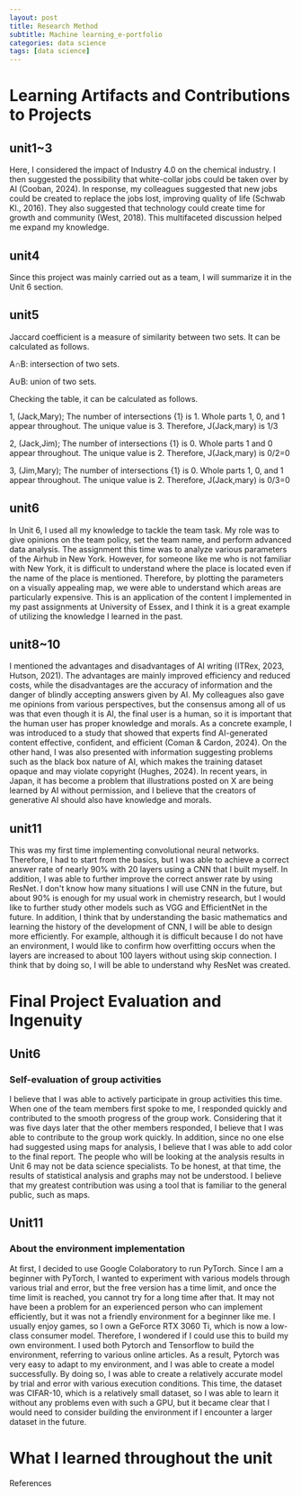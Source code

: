 ```yaml
---
layout: post
title: Research Method
subtitle: Machine learning_e-portfolio
categories: data science
tags: [data science]
---
```

# Learning Artifacts and Contributions to Projects

## unit1~3
Here, I considered the impact of Industry 4.0 on the chemical industry. I then suggested the possibility that white-collar jobs could be taken over by AI (Cooban, 2024). In response, my colleagues suggested that new jobs could be created to replace the jobs lost, improving quality of life (Schwab Kl., 2016). They also suggested that technology could create time for growth and community (West, 2018). This multifaceted discussion helped me expand my knowledge.

## unit4
Since this project was mainly carried out as a team, I will summarize it in the Unit 6 section. 

## unit5
Jaccard coefficient is a measure of similarity between two sets. It can be calculated as follows.

A∩B: intersection of two sets.

A∪B: union of two sets.

Checking the table, it can be calculated as follows.

1, (Jack,Mary);
The number of intersections {1} is 1.
Whole parts 1, 0, and 1 appear throughout.
The unique value is 3.
Therefore, J(Jack,mary) is 1/3

2, (Jack,Jim);
The number of intersections {1} is 0.
Whole parts 1 and 0 appear throughout.
The unique value is 2.
Therefore, J(Jack,mary) is 0/2=0

3, (Jim,Mary);
The number of intersections {1} is 0.
Whole parts 1, 0, and 1 appear throughout.
The unique value is 2.
Therefore, J(Jack,mary) is 0/3=0

## unit6
In Unit 6, I used all my knowledge to tackle the team task. My role was to give opinions on the team policy, set the team name, and perform advanced data analysis. The assignment this time was to analyze various parameters of the Airhub in New York. However, for someone like me who is not familiar with New York, it is difficult to understand where the place is located even if the name of the place is mentioned. Therefore, by plotting the parameters on a visually appealing map, we were able to understand which areas are particularly expensive. This is an application of the content I implemented in my past assignments at University of Essex, and I think it is a great example of utilizing the knowledge I learned in the past.

## unit8~10
I mentioned the advantages and disadvantages of AI writing (ITRex, 2023, Hutson, 2021). The advantages are mainly improved efficiency and reduced costs, while the disadvantages are the accuracy of information and the danger of blindly accepting answers given by AI. My colleagues also gave me opinions from various perspectives, but the consensus among all of us was that even though it is AI, the final user is a human, so it is important that the human user has proper knowledge and morals. As a concrete example, I was introduced to a study that showed that experts find AI-generated content effective, confident, and efficient (Coman & Cardon, 2024). On the other hand, I was also presented with information suggesting problems such as the black box nature of AI, which makes the training dataset opaque and may violate copyright (Hughes, 2024). In recent years, in Japan, it has become a problem that illustrations posted on X are being learned by AI without permission, and I believe that the creators of generative AI should also have knowledge and morals.

## unit11
This was my first time implementing convolutional neural networks. Therefore, I had to start from the basics, but I was able to achieve a correct answer rate of nearly 90% with 20 layers using a CNN that I built myself. In addition, I was able to further improve the correct answer rate by using ResNet. I don't know how many situations I will use CNN in the future, but about 90% is enough for my usual work in chemistry research, but I would like to further study other models such as VGG and EfficientNet in the future. In addition, I think that by understanding the basic mathematics and learning the history of the development of CNN, I will be able to design more efficiently. For example, although it is difficult because I do not have an environment, I would like to confirm how overfitting occurs when the layers are increased to about 100 layers without using skip connection. I think that by doing so, I will be able to understand why ResNet was created.


# Final Project Evaluation and Ingenuity
## Unit6
### Self-evaluation of group activities
I believe that I was able to actively participate in group activities this time. When one of the team members first spoke to me, I responded quickly and contributed to the smooth progress of the group work. Considering that it was five days later that the other members responded, I believe that I was able to contribute to the group work quickly. In addition, since no one else had suggested using maps for analysis, I believe that I was able to add color to the final report. The people who will be looking at the analysis results in Unit 6 may not be data science specialists. To be honest, at that time, the results of statistical analysis and graphs may not be understood. I believe that my greatest contribution was using a tool that is familiar to the general public, such as maps.

## Unit11
### About the environment implementation
At first, I decided to use Google Colaboratory to run PyTorch. Since I am a beginner with PyTorch, I wanted to experiment with various models through various trial and error, but the free version has a time limit, and once the time limit is reached, you cannot try for a long time after that. It may not have been a problem for an experienced person who can implement efficiently, but it was not a friendly environment for a beginner like me. I usually enjoy games, so I own a GeForce RTX 3060 Ti, which is now a low-class consumer model. Therefore, I wondered if I could use this to build my own environment. I used both Pytorch and Tensorflow to build the environment, referring to various online articles. As a result, Pytorch was very easy to adapt to my environment, and I was able to create a model successfully. By doing so, I was able to create a relatively accurate model by trial and error with various execution conditions. This time, the dataset was CIFAR-10, which is a relatively small dataset, so I was able to learn it without any problems even with such a GPU, but it became clear that I would need to consider building the environment if I encounter a larger dataset in the future.

# What I learned throughout the unit


References
